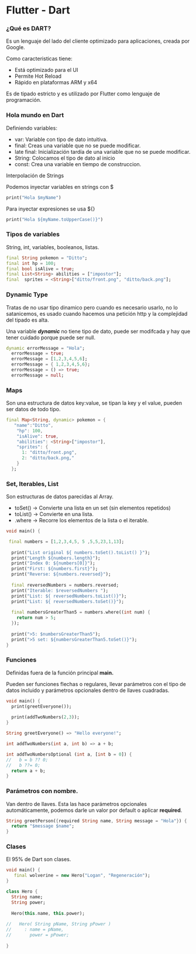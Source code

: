 # Flutter - Dart

### ¿Qué es DART?

Es un lenguaje del lado del cliente optimizado para aplicaciones, creada por Google.

Como caracteristicas tiene:

- Está optimizado para el UI
- Permite Hot Reload
- Rápido en plataformas ARM y x64

Es de tipado estricto y es utilizado por Flutter como lenguaje de programación.

### Hola mundo en Dart

Definiendo variables: 

- var: Variable con tipo de dato intuitiva.
- final: Creas una variable que no se puede modificar.
- late final: Inicialización tardía de una variable que no se puede modificar.
- String: Colocamos el tipo de dato al inicio
- const: Crea una variable en tiempo de construccion.

Interpolación de Strings

Podemos inyectar variables en strings con $

```dart
print("Hola $myName")
```

Para inyectar expresiones se usa ${}

```dart
print("Hola ${myName.toUpperCase()}")
```

### Tipos de variables

String, int, variables, booleanos, listas.

```dart
final String pokemon = "Ditto";
final int hp = 100;
final bool isAlive = true;
final List<String> abilities = ["impostor"];
final  sprites = <String>["ditto/front.png", "ditto/back.png"];
```

### Dynamic Type

Tratas de no usar tipo dinamico pero cuando es necesario usarlo, no lo satanicemos, es usado cuando hacemos una petición http y la complejidad del tipado es alta. 

Una variable ***dynamic*** no tiene tipo de dato, puede ser modifcada y hay que tener cuidado porque puede ser null.

```dart
dynamic errorMessage = "Hola";
  errorMessage = true;
  errorMessage = [1,2,3,4,5,6];
  errorMessage = { 1,2,3,4,5,6};
  errorMessage = () => true;
  errorMessage = null;
```

### Maps

Son una estructura de datos key:value, se tipan la key y el value, pueden ser datos de todo tipo.

```dart
final Map<String, dynamic> pokemon = {
   "name":"Ditto",
    "hp": 100,
    "isAlive": true,
    "abilities": <String>["impostor"],
    "sprites": {
      1: "ditto/front.png",
      2: "ditto/back.png,"
    }
  };
```

### Set, Iterables, List

Son estructuras de datos parecidas al Array.

- toSet() → Convierte una lista en un set (sin elementos repetidos)
- toList() → Convierte en una lista.
- .where → Recorre los elementos de la lista o el iterable.

```dart
void main() {

 final numbers = [1,2,3,4,5, 5 ,5,5,23,1,13];
 
  print("List original ${ numbers.toSet().toList() }"); 
  print("Length ${numbers.length}");
  print("Index 0: ${numbers[0]}");
  print("First: ${numbers.first}");
  print("Reverse: ${numbers.reversed}");
  
  final reversedNumbers = numbers.reversed;
  print("Iterable: $reversedNumbers ");
  print("List: ${ reversedNumbers.toList()}");
  print("List: ${ reversedNumbers.toSet()}");
  
  final numbersGreaterThan5 = numbers.where((int num) {
    return num > 5;
  });
  
  print(">5: $numbersGreaterThan5");
  print(">5 set: ${numbersGreaterThan5.toSet()}");
}
```

### Funciones

Definidas fuera de la función principal **main.**

Pueden ser funciones flechas o regulares, llevar parámetros con el tipo de datos incluido y parámetros opcionales dentro de llaves cuadradas.

```dart
void main() {
  print(greetEveryone());
  
  print(addTwoNumbers(2,3));
}

String greetEveryone() => "Hello everyone!";

int addTwoNumbers(int a, int b) => a + b;

int addTwoNumbersOptional (int a, [int b = 0]) {
//   b = b ?? 0;
//   b ??= 0;
  return a + b;
}
```

### Parámetros con nombre.

Van dentro de llaves. Esta las hace parámetros opcionales automáticamente, podemos darle un valor por default o aplicar **required**.

```dart
String greetPerson({required String name, String message = "Hola"}) {
  return "$message $name";
}
```

### Clases

El 95% de Dart son clases.

```dart
void main() {
   final wolverine = new Hero("Logan", "Regeneración");
}

class Hero {
  String name;
  String power;
  
  Hero(this.name, this.power);
  
//   Hero( String pName, String pPower ) 
//     : name = pName,
//       power = pPower;
  
}
```